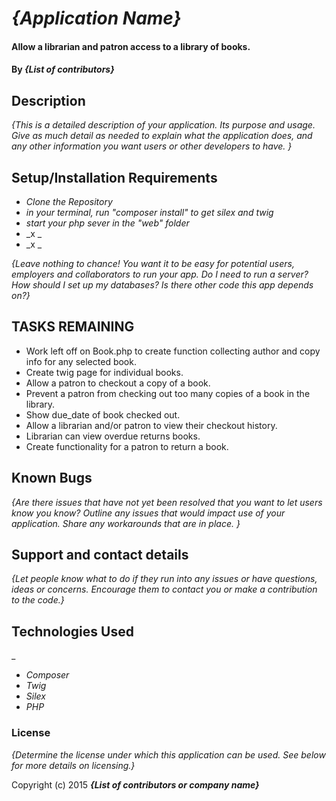 # _{Application Name}_

#### Allow a librarian and patron access to a library of books.

#### By _**{List of contributors}**_

## Description

_{This is a detailed description of your application. Its purpose and usage.  Give as much detail as needed to explain what the application does, and any other information you want users or other developers to have. }_

## Setup/Installation Requirements

* _Clone the Repository_
* _in your terminal, run  "composer install"   to get silex and twig_
* _start your php sever in the "web" folder_
* _x _
* _x _

_{Leave nothing to chance! You want it to be easy for potential users, employers and collaborators to run your app. Do I need to run a server? How should I set up my databases? Is there other code this app depends on?}_

## TASKS REMAINING
* Work left off on Book.php to create function collecting author and copy info for any selected book.
* Create twig page for individual books.
* Allow a patron to checkout a copy of a book.
* Prevent a patron from checking out too many copies of a book in the library.
* Show due_date of book checked out.
* Allow a librarian and/or patron to view their checkout history.
* Librarian can view overdue returns books.
* Create functionality for a patron to return a book.

## Known Bugs

_{Are there issues that have not yet been resolved that you want to let users know you know?  Outline any issues that would impact use of your application.  Share any workarounds that are in place. }_

## Support and contact details

_{Let people know what to do if they run into any issues or have questions, ideas or concerns.  Encourage them to contact you or make a contribution to the code.}_

## Technologies Used

_
* _Composer_
* _Twig_
* _Silex_
* _PHP_

### License

*{Determine the license under which this application can be used.  See below for more details on licensing.}*

Copyright (c) 2015 **_{List of contributors or company name}_**
